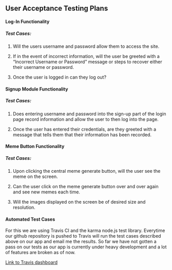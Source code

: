 ## User Acceptance Testing Plans

#### Log-In  Functionality
##### Test Cases:
1. Will the users username and password allow them to access the site.

2. If in the event of incorrect information, will the user be greeted with a “Incorrect Username or Password” message or steps to recover either their username or password.

3. Once the user is logged in can they log out?

#### Signup Module Functionality
##### Test Cases:
1. Does entering username and password into the sign-up part of the login page record information and allow the user to then log into the page.

2. Once the user has entered their credentials, are they greeted with a message that tells them that their information has been recorded.	

#### Meme Button Functionality
##### Test Cases:
1. Upon clicking the central meme generate button, will the user see the meme on the screen.

2. Can the user click on the meme generate button over and over again and see new memes each time. 

3. Will the images displayed on the screen be of desired size and resolution.

#### Automated Test Cases

For this we are using Travis CI and the karma node.js test library. Everytime our github repository is pushed to Travis will run the test cases described above on our app and email me the results. So far we have not gotten a pass on our tests as our app is currently under heavy development and a lot of features are broken as of now. 

[Link to Travis dashboard](https://travis-ci.org/mformanek/SDPApp)


